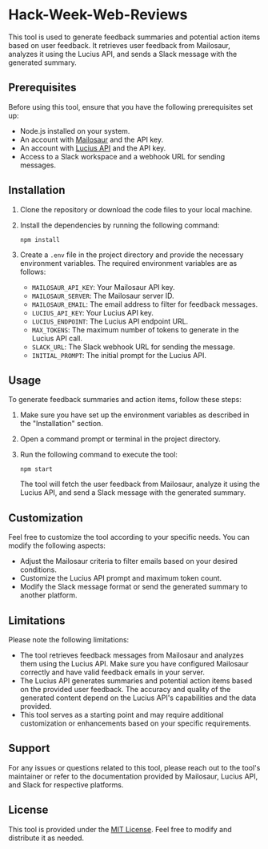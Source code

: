 # Hack-Week-Web-Reviews

This tool is used to generate feedback summaries and potential action items based on user feedback. It retrieves user feedback from Mailosaur, analyzes it using the Lucius API, and sends a Slack message with the generated summary.

## Prerequisites

Before using this tool, ensure that you have the following prerequisites set up:

- Node.js installed on your system.
- An account with [Mailosaur](https://www.mailosaur.com/) and the API key.
- An account with [Lucius API](https://lucius.ai/) and the API key.
- Access to a Slack workspace and a webhook URL for sending messages.

## Installation

1. Clone the repository or download the code files to your local machine.

2. Install the dependencies by running the following command:

   ```shell
   npm install
   ```

3. Create a `.env` file in the project directory and provide the necessary environment variables. The required environment variables are as follows:

   - `MAILOSAUR_API_KEY`: Your Mailosaur API key.
   - `MAILOSAUR_SERVER`: The Mailosaur server ID.
   - `MAILOSAUR_EMAIL`: The email address to filter for feedback messages.
   - `LUCIUS_API_KEY`: Your Lucius API key.
   - `LUCIUS_ENDPOINT`: The Lucius API endpoint URL.
   - `MAX_TOKENS`: The maximum number of tokens to generate in the Lucius API call.
   - `SLACK_URL`: The Slack webhook URL for sending the message.
   - `INITIAL_PROMPT`: The initial prompt for the Lucius API.

## Usage

To generate feedback summaries and action items, follow these steps:

1. Make sure you have set up the environment variables as described in the "Installation" section.

2. Open a command prompt or terminal in the project directory.

3. Run the following command to execute the tool:

   ```shell
   npm start
   ```

   The tool will fetch the user feedback from Mailosaur, analyze it using the Lucius API, and send a Slack message with the generated summary.

## Customization

Feel free to customize the tool according to your specific needs. You can modify the following aspects:

- Adjust the Mailosaur criteria to filter emails based on your desired conditions.
- Customize the Lucius API prompt and maximum token count.
- Modify the Slack message format or send the generated summary to another platform.

## Limitations

Please note the following limitations:

- The tool retrieves feedback messages from Mailosaur and analyzes them using the Lucius API. Make sure you have configured Mailosaur correctly and have valid feedback emails in your server.
- The Lucius API generates summaries and potential action items based on the provided user feedback. The accuracy and quality of the generated content depend on the Lucius API's capabilities and the data provided.
- This tool serves as a starting point and may require additional customization or enhancements based on your specific requirements.

## Support

For any issues or questions related to this tool, please reach out to the tool's maintainer or refer to the documentation provided by Mailosaur, Lucius API, and Slack for respective platforms.

## License

This tool is provided under the [MIT License](https://opensource.org/licenses/MIT). Feel free to modify and distribute it as needed.

